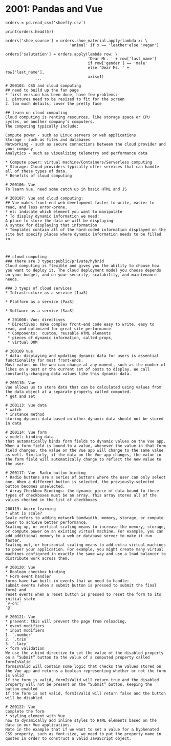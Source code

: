 # 2001: Pandas and Vue  


```  
orders = pd.read_csv('shoefly.csv')

print(orders.head(5))

orders['shoe_source'] = orders.shoe_material.apply(lambda x: \
                        	'animal' if x == 'leather'else 'vegan')

orders['salutation'] = orders.apply(lambda row: \
                                    'Dear Mr. ' + row['last_name']
                                    if row['gender'] == 'male'
                                    else 'Dear Ms. ' + row['last_name'],
                                    axis=1)  
             ```  
# 200103: CSS and cloud computing  
## need to build up the fan page  
* first version has been done, have few problems:  
1. pintures need to be resized to fit for the screen  
2. too much details, cover the pretty face  

## learn on cloud computing  
Cloud computing is renting resources, like storage space or CPU cycles, on another company's computers.  
The computing typically include:  

Compute power - such as Linux servers or web applications  
Storage - such as files and databases  
Networking - such as secure connections between the cloud provider and your company  
Analytics - such as visualizing telemetry and performance data  
  
* Compute power: virtual machine/Containers/Serverless computing  
* Storage: Cloud providers typically offer services that can handle all of these types of data.   
* Benefits of cloud computing  

# 200106: Vue  
To learn Vue, need some catch up in basic HTML and JS  

# 200107: Vue and cloud computing:  
## Vue makes front-end web development faster to write, easier to read, and less error-prone.    
* el: indicate which element you want to manipulate  
* To display dynamic information we need:  
A place to store the data we will be displaying  
A syntax for displaying that information  
* Templates contain all of the hard-coded information displayed on the site but specify places where dynamic information needs to be filled in.  



## cloud computing  
### there are 3 types:public/private/hybrid     
Cloud computing is flexible and gives you the ability to choose how you want to deploy it. The cloud deployment model you choose depends on your budget, and on your security, scalability, and maintenance needs.  
 
### 3 tyeps of cloud services  
* Infrastructure as a service (IaaS)  

* Platform as a service (PaaS)  

* Software as a service (SaaS)  
  
 # 201008: Vue: directives  
 * Directives: make complex front-end code easy to write, easy to read, and optimized for great site performance.  
 * Components:  custom, reusable HTML elements  
 * pieces of dynamic information, called props,   
 * virtual DOM  
 
# 200109 Vue  
* data: displaying and updating dynamic data for users is essential functionality for most front-ends.  
Most values on the web can change at any moment, such as the number of likes on a post or the current set of posts to display. We call constantly-changing data values like this dynamic data.   

# 200110: Vue   
Vue allows us to store data that can be calculated using values from the data object at a separate property called computed.  
* get and set  

# 200113: Vue data  
* watch  
* instance method  
storing dynamic data based on other dynamic data should not be stored in data  

# 200114: Vue form  
v-model: binding data  
that automatically binds form fields to dynamic values on the Vue app. When a form field is bound to a value, whenever the value in that form field changes, the value on the Vue app will change to the same value as well. Similarly, if the data on the Vue app changes, the value in the form field will automatically change to reflect the new value to the user.  

# 200117: Vue- Radio button binding  
* Radio buttons are a series of buttons where the user can only select one. When a different button is selected, the previously-selected button becomes unselected.  
* Array Checkbox Bindings: the dynamic piece of data bound to these types of checkboxes must be an array. This array stores all of the values checked in the list of checkboxes  

200119: Auzre learning  
* what is scale?  
Scale refers to adding network bandwidth, memory, storage, or compute power to achieve better performance.  
Scaling up, or vertical scaling means to increase the memory, storage, or compute power on an existing virtual machine. For example, you can add additional memory to a web or database server to make it run faster.  
Scaling out, or horizontal scaling means to add extra virtual machines to power your application. For example, you might create many virtual machines configured in exactly the same way and use a load balancer to distribute work across them.  

# 200120: Vue  
* Boolean checkbox binding  
* Form event handler  
forms have two built-in events that we need to handle:   
submit events (when a submit button is pressed to submit the final form) and   
reset events when a reset button is pressed to reset the form to its initial state  
`v-on:`  
`@`  

# 200121: Vue  
* prevent: this will prevent the page from reloading.  
* event modifiers  
* input modifiers  
1. `.number`  
2. `.trim`  
3. `.lazy`  
× form validation  
We use the v-bind directive to set the value of the disabled property on a “Submit” button to the value of a computed property called formIsValid  
formIsValid will contain some logic that checks the values stored on the Vue app and returns a boolean representing whether or not the form is valid  
If the form is valid, formIsValid will return true and the disabled property will not be present on the “Submit” button, keeping the button enabled  
If the form is not valid, formIsValid will return false and the button will be disabled  

# 200122: Vue  
complete the form  
* styling element with Vue  
how to dynamically add inline styles to HTML elements based on the data in our Vue applications.  
Note in the example that if we want to set a value for a hyphenated CSS property, such as font-size, we need to put the property name in quotes in order to construct a valid JavaScript object.  

